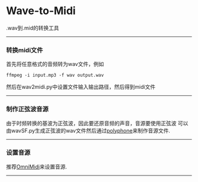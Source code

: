 # Wave-to-Midi
.wav到.mid的转换工具

***

### 转换midi文件
首先将任意格式的音频转为wav文件，例如
```
ffmpeg -i input.mp3 -f wav output.wav
```
然后在wav2midi.py中设置文件输入输出路径，然后得到midi文件

***

### 制作正弦波音源
由于时频转换的基波为正弦波，因此要还原音频的声音，音源要使用正弦波
可以由wavSF.py生成正弦波的wav文件然后通过[polyphone](https://www.polyphone-soundfonts.com/)来制作音源文件.

***

### 设置音源
推荐[OmniMidi](https://github.com/KeppySoftware/OmniMIDI/releases)来设置音源.

***

